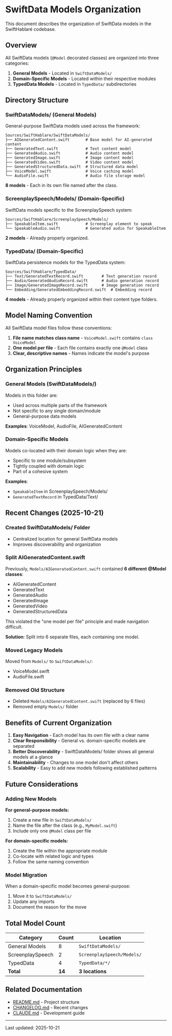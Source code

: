 # SwiftData Models Organization

This document describes the organization of SwiftData models in the SwiftHablaré codebase.

## Overview

All SwiftData models (`@Model` decorated classes) are organized into three categories:

1. **General Models** - Located in `SwiftDataModels/`
2. **Domain-Specific Models** - Located within their respective modules
3. **TypedData Models** - Located in `TypedData/` subdirectories

## Directory Structure

### SwiftDataModels/ (General Models)

General-purpose SwiftData models used across the framework:

```
Sources/SwiftHablare/SwiftDataModels/
├── AIGeneratedContent.swift       # Base model for AI-generated content
├── GeneratedText.swift            # Text content model
├── GeneratedAudio.swift           # Audio content model
├── GeneratedImage.swift           # Image content model
├── GeneratedVideo.swift           # Video content model
├── GeneratedStructuredData.swift  # Structured data model
├── VoiceModel.swift               # Voice caching model
└── AudioFile.swift                # Audio file storage model
```

**8 models** - Each in its own file named after the class.

### ScreenplaySpeech/Models/ (Domain-Specific)

SwiftData models specific to the ScreenplaySpeech system:

```
Sources/SwiftHablare/ScreenplaySpeech/Models/
├── SpeakableItem.swift            # Screenplay element to speak
└── SpeakableAudio.swift           # Generated audio for SpeakableItem
```

**2 models** - Already properly organized.

### TypedData/ (Domain-Specific)

SwiftData persistence models for the TypedData system:

```
Sources/SwiftHablare/TypedData/
├── Text/GeneratedTextRecord.swift        # Text generation record
├── Audio/GeneratedAudioRecord.swift      # Audio generation record
├── Image/GeneratedImageRecord.swift      # Image generation record
└── Embedding/GeneratedEmbeddingRecord.swift  # Embedding record
```

**4 models** - Already properly organized within their content type folders.

## Model Naming Convention

All SwiftData model files follow these conventions:

1. **File name matches class name** - `VoiceModel.swift` contains `class VoiceModel`
2. **One model per file** - Each file contains exactly one `@Model` class
3. **Clear, descriptive names** - Names indicate the model's purpose

## Organization Principles

### General Models (SwiftDataModels/)

Models in this folder are:
- Used across multiple parts of the framework
- Not specific to any single domain/module
- General-purpose data models

**Examples**: VoiceModel, AudioFile, AIGeneratedContent

### Domain-Specific Models

Models co-located with their domain logic when they are:
- Specific to one module/subsystem
- Tightly coupled with domain logic
- Part of a cohesive system

**Examples**:
- `SpeakableItem` in ScreenplaySpeech/Models/
- `GeneratedTextRecord` in TypedData/Text/

## Recent Changes (2025-10-21)

### Created SwiftDataModels/ Folder
- Centralized location for general SwiftData models
- Improves discoverability and organization

### Split AIGeneratedContent.swift
Previously, `Models/AIGeneratedContent.swift` contained **6 different @Model classes**:
- AIGeneratedContent
- GeneratedText
- GeneratedAudio
- GeneratedImage
- GeneratedVideo
- GeneratedStructuredData

This violated the "one model per file" principle and made navigation difficult.

**Solution**: Split into 6 separate files, each containing one model.

### Moved Legacy Models
Moved from `Models/` to `SwiftDataModels/`:
- VoiceModel.swift
- AudioFile.swift

### Removed Old Structure
- Deleted `Models/AIGeneratedContent.swift` (replaced by 6 files)
- Removed empty `Models/` folder

## Benefits of Current Organization

1. **Easy Navigation** - Each model has its own file with a clear name
2. **Clear Responsibility** - General vs. domain-specific models are separated
3. **Better Discoverability** - SwiftDataModels/ folder shows all general models at a glance
4. **Maintainability** - Changes to one model don't affect others
5. **Scalability** - Easy to add new models following established patterns

## Future Considerations

### Adding New Models

**For general-purpose models:**
1. Create a new file in `SwiftDataModels/`
2. Name the file after the class (e.g., `MyModel.swift`)
3. Include only one `@Model` class per file

**For domain-specific models:**
1. Create the file within the appropriate module
2. Co-locate with related logic and types
3. Follow the same naming convention

### Model Migration

When a domain-specific model becomes general-purpose:
1. Move it to `SwiftDataModels/`
2. Update any imports
3. Document the reason for the move

## Total Model Count

| Category | Count | Location |
|----------|-------|----------|
| General Models | 8 | `SwiftDataModels/` |
| ScreenplaySpeech | 2 | `ScreenplaySpeech/Models/` |
| TypedData | 4 | `TypedData/*/` |
| **Total** | **14** | **3 locations** |

## Related Documentation

- [README.md](../README.md) - Project structure
- [CHANGELOG.md](../CHANGELOG.md) - Recent changes
- [CLAUDE.md](../CLAUDE.md) - Development guide

---

Last updated: 2025-10-21
